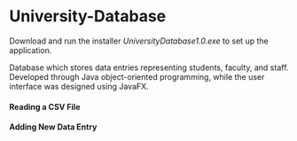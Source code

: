# University-Database

Download and run the installer *UniversityDatabase1.0.exe* to set up the application.

Database which stores data entries representing students, faculty, and staff. Developed through Java object-oriented programming, while the user interface was designed using JavaFX.

#### Reading a CSV File

#### Adding New Data Entry
